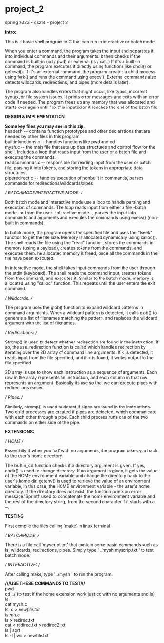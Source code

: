 # project_2
spring 2023 - cs214 - project 2


**Intro:**

This is a basic shell program in C that can run in interactive or batch mode. 

When you enter a command, the program takes the input and separates it into individual commands and their arguments. It then checks if the command is built-in (cd / pwd) or external (ls / cat..)  If it's a built-in command, the program executes it directly using functions like chdir() or getcwd(). If it's an external command, the program creates a child process using fork() and runs the command using execv(). External commands also detects wildcards, redirections, and pipes (more details later).

The program also handles errors that might occur, like typos, incorrect syntax, or file system issues. It prints error messages and exits with an error code if needed. The program frees up any memory that was allocated and starts over again until "exit" is inputed or it reaches the end of the batch file.


**DESIGN & IMPLEMENTATION**

**Some key files you may see in this zip:** </br>
header.h -- contains function prototypes and other declarations that are needed by other files in this program  </br>
builtinfunctions.c -- handles functions like pwd and cd </br>
mysh.c -- the main file that sets up data structures and control flow for the shell. Includes a loop that reads input from the user or a batch file and executes the commands.  </br>
readcommands.c -- responsible for reading input from the user or batch file, parsing it into tokens, and storing the tokens in appropriate data structures. </br>
piperedirect.c -- handles execution of nonbuilt in commands, parses commands for redirections/wildcards/pipes </br>


**/* BATCHMODE/INTERACTIVE MODE: */**

Both batch mode and interactive mode use a loop to handle parsing and execution of commands. The loop reads input from either a file -batch mode- or from the user -interactive mode- , parses the input into commands and arguments and executes the commands using execv() (non-built in commands).

In batch mode, the program opens the specified file and uses the "lseek" function to get the file size. Memory is allocated dynamically using calloc(). The shell reads the file using the "read" function, stores the commands in memory (using a payload), creates tokens from the commands, and executes them. he allocated memory is freed, once all the commands in the file have been executed.

In interactive mode, the shell takes input commands from the user through the stdin (keyboard). The shell reads the command input, creates tokens from the command, and executes it. Similar to the batch mode, memory is allocated using "calloc" function. This repeats until the user enters the exit command.


**/* Wildcards: */**

The program uses the glob() function to expand wildcard patterns in command arguments. When a wildcard pattern is detected, it calls glob() to generate a list of filenames matching the pattern, and replaces the wildcard argument with the list of filenames.


**/* Redirections: */**  

Strcmp() is used to detect whether redirection are found in the instruction, if so, the use_redirection function is called which handles redirection by iterating over the 2D array of command line arguments. If < is detected, it reads input from the file specified, and if > is found, it writes output to the file specified

2D array is use to show each instruction as a sequence of arguments. Each row in the array represents an instruction, and each column in that row represents an argument. Basically its use so that we can execute pipes with redirections easier.

**/* Pipes: */**

Similarly, strcmp() is used to detect if pipes are found in the instructions. Two child processes are created if pipes are detected, which communicate with each other through a pipe. Each child process runs one of the two commands on either side of the pipe.


**EXTENSIONS:**

**/* HOME */**

Essentially if when you 'cd' with no arguments, the program takes you back to the user's home directory. 

The builtin_cd function checks if a directory argument is given. If yes, chdir() is used to change directory. If no argument is given, it gets the value of the HOME environment variable and change the directory back to the user's home dir. getenv() is used to retrieve the value of an environment variable, in this case, the HOME environment variable - the user's home directory. If the directory does not exist, the function prints an error message.'Sprintf' used to concatenate the home environment variable and the rest of the directory string, from the second character if it starts with a ~. 





**TESTING**

First compile the files calling 'make' in linux terminal

**/* BATCHMODE: */**

There is a file call 'myscript.txt' that contain some basic commands such as ls, wildcards, redirections, pipes. Simply type ' ./mysh myscrip.txt ' to test batch mode.


**/* INTERACTIVE: */**

After calling make, type ' ./mysh ' to run the program.

**///USE THESE COMMANDS TO TEST///** <br />
pwd <br />
cd ../     (to test if the home extension work just cd with no arguments and ls)  <br />
ls <br />
cat mysh.c <br />
ls *.c > newfile.txt <br />
ls m*h.c  <br />
ls > redirec.txt <br />
cat < redirec.txt > redirec2.txt  <br />
ls | sort <br />
ls -l | wc > newfile.txt <br />







